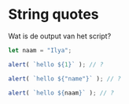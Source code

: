 # String quotes

Wat is de output van het script?

```js
let naam = "Ilya";

alert( `hello ${1}` ); // ?

alert( `hello ${"name"}` ); // ?

alert( `hello ${naam}` ); // ?
```